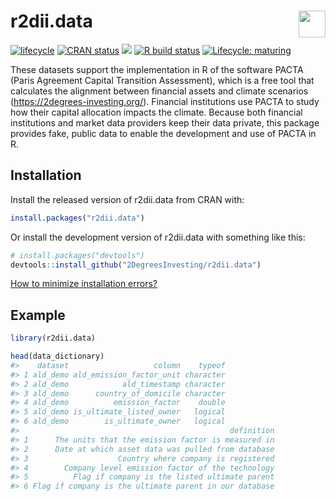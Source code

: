 
<!-- README.md is generated from README.Rmd. Please edit that file -->

# r2dii.data <a href='https://github.com/2DegreesInvesting/r2dii.data'><img src='https://imgur.com/A5ASZPE.png' align='right' height='43' /></a>

<!-- badges: start -->

[![lifecycle](https://img.shields.io/badge/lifecycle-experimental-orange.svg)](https://www.tidyverse.org/lifecycle/#experimental)
[![CRAN
status](https://www.r-pkg.org/badges/version/r2dii.data)](https://CRAN.R-project.org/package=r2dii.data)
[![](https://cranlogs.r-pkg.org/badges/grand-total/r2dii.data)](https://CRAN.R-project.org/package=r2dii.data)
[![R build
status](https://github.com/2DegreesInvesting/r2dii.data/workflows/R-CMD-check/badge.svg)](https://github.com/2DegreesInvesting/r2dii.data/actions)
[![Lifecycle:
maturing](https://img.shields.io/badge/lifecycle-maturing-blue.svg)](https://www.tidyverse.org/lifecycle/#maturing)
<!-- badges: end -->

These datasets support the implementation in R of the software PACTA
(Paris Agreement Capital Transition Assessment), which is a free tool
that calculates the alignment between financial assets and climate
scenarios (<https://2degrees-investing.org/>). Financial institutions
use PACTA to study how their capital allocation impacts the climate.
Because both financial institutions and market data providers keep their
data private, this package provides fake, public data to enable the
development and use of PACTA in R.

## Installation

Install the released version of r2dii.data from CRAN with:

``` r
install.packages("r2dii.data")
```

Or install the development version of r2dii.data with something like
this:

``` r
# install.packages("devtools")
devtools::install_github("2DegreesInvesting/r2dii.data")
```

[How to minimize installation
errors?](https://gist.github.com/maurolepore/a0187be9d40aee95a43f20a85f4caed6#installation)

## Example

``` r
library(r2dii.data)

head(data_dictionary)
#>    dataset                   column    typeof
#> 1 ald_demo ald_emission_factor_unit character
#> 2 ald_demo            ald_timestamp character
#> 3 ald_demo      country_of_domicile character
#> 4 ald_demo          emission_factor    double
#> 5 ald_demo is_ultimate_listed_owner   logical
#> 6 ald_demo        is_ultimate_owner   logical
#>                                               definition
#> 1      The units that the emission factor is measured in
#> 2      Date at which asset data was pulled from database
#> 3                    Country where company is registered
#> 4        Company level emission factor of the technology
#> 5          Flag if company is the listed ultimate parent
#> 6 Flag if company is the ultimate parent in our database
```
